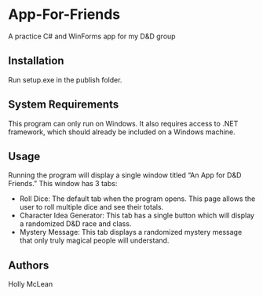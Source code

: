 # App-For-Friends
A practice C# and WinForms app for my D&D group

## Installation

Run setup.exe in the publish folder.

## System Requirements

This program can only run on Windows. It also requires access to .NET framework, which should already be included on a Windows machine.

## Usage

Running the program will display a single window titled “An App for D&D Friends.” This window has 3 tabs:
- Roll Dice: The default tab when the program opens. This page allows the user to roll multiple dice and see their totals.
- Character Idea Generator: This tab has a single button which will display a randomized D&D race and class.
- Mystery Message: This tab displays a randomized mystery message that only truly magical people will understand.

## Authors

Holly McLean
